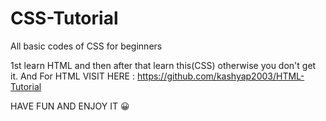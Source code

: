 # CSS-Tutorial
All basic codes of CSS for beginners

1st learn HTML and then after that learn this(CSS) otherwise you don't get it. 
And For HTML 
VISIT HERE : https://github.com/kashyap2003/HTML-Tutorial


HAVE FUN AND ENJOY IT 😀
